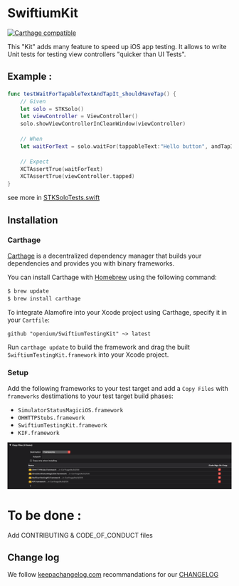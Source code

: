 # SwiftiumKit

[![Carthage compatible](https://img.shields.io/badge/Carthage-compatible-4BC51D.svg?style=flat)](https://github.com/Carthage/Carthage) 

This "Kit" adds many feature to speed up iOS app testing. It allows to write Unit tests for testing view controllers "quicker than UI Tests".

## Example :

```swift
func testWaitForTapableTextAndTapIt_shouldHaveTap() {
    // Given
    let solo = STKSolo()
    let viewController = ViewController()
    solo.showViewControllerInCleanWindow(viewController)

    // When
    let waitForText = solo.waitFor(tappableText:"Hello button", andTapIt:true)
    
    // Expect
    XCTAssertTrue(waitForText)
    XCTAssertTrue(viewController.tapped)
}
```

see more in [STKSoloTests.swift](https://github.com/openium/SwiftiumTestingKit/blob/master/STKTestAppTests/STKSoloTests.swift)

## Installation 

### Carthage

[Carthage](https://github.com/Carthage/Carthage) is a decentralized dependency manager that builds your dependencies and provides you with binary frameworks.

You can install Carthage with [Homebrew](https://brew.sh/) using the following command:

```bash
$ brew update
$ brew install carthage
```

To integrate Alamofire into your Xcode project using Carthage, specify it in your `Cartfile`:

```ogdl
github "openium/SwiftiumTestingKit" ~> latest
```

Run `carthage update` to build the framework and drag the built `SwiftiumTestingKit.framework` into your Xcode project.

### Setup

Add the following frameworks to your test target and add a `Copy Files` with `frameworks` destimations to your test target build phases:
- `SimulatorStatusMagiciOS.framework`
- `OHHTTPStubs.framework`
- `SwiftiumTestingKit.framework`
- `KIF.framework`

![](doc/copy-frameworks.png) 

# To be done :

Add CONTRIBUTING & CODE_OF_CONDUCT files

## Change log

We follow [keepachangelog.com](http://keepachangelog.com) recommandations for our [CHANGELOG]

[CHANGELOG]: CHANGELOG.md
